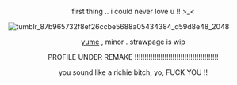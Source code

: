 

<p align="center">first thing .. i could never love u !! >_< </p>

![tumblr_87b965732f8ef26ccbe5688a05434384_d59d8e48_2048](https://github.com/user-attachments/assets/ca046a1f-9398-46ca-8797-4e81ce281fdc)

<p align="center"><ins>yume</ins> , minor . strawpage is wip </p> 
<p align="center">PROFILE UNDER REMAKE !!!!!!!!!!!!!!!!!!!!!!!!!!!!!!!!!!!!!!!!!!</p>



<p align="center">you sound like a richie bitch, yo, FUCK YOU !!</p>
